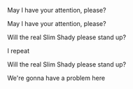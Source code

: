 May I have your attention, please?

May I have your attention, please?

Will the real Slim Shady please stand up?

I repeat

Will the real Slim Shady please stand up?

We're gonna have a problem here
